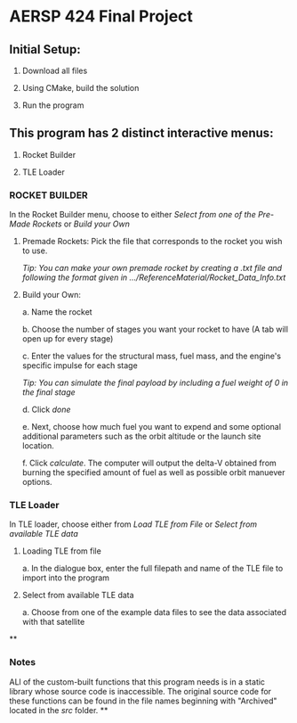 # AERSP 424 Final Project


## Initial Setup:
1. Download all files

2. Using CMake, build the solution

3. Run the program



## This program has 2 distinct interactive menus:
1. Rocket Builder

2. TLE Loader



### ROCKET BUILDER
In the Rocket Builder menu, choose to either _Select from one of the Pre-Made Rockets_ or _Build your Own_

  1. Premade Rockets:
     Pick the file that corresponds to the rocket you wish to use.

       _Tip: You can make your own premade rocket by creating a .txt file and following the format given in .../ReferenceMaterial/Rocket_Data_Info.txt_

     
  2. Build your Own:

     a. Name the rocket

     b. Choose the number of stages you want your rocket to have (A tab will open up for every stage)

     c. Enter the values for the structural mass, fuel mass, and the engine's specific impulse for each stage

       _Tip: You can simulate the final payload by including a fuel weight of 0 in the final stage_

     d. Click _done_

     e. Next, choose how much fuel you want to expend and some optional additional parameters such as the orbit altitude or the launch site location.

     f. Click _calculate_. The computer will output the delta-V obtained from burning the specified amount of fuel as well as possible orbit manuever options.


### TLE Loader
In TLE loader, choose either from _Load TLE from File_ or _Select from available TLE data_

  1. Loading TLE from file

     a. In the dialogue box, enter the full filepath and name of the TLE file to import into the program

     
  2. Select from available TLE data
   
     a. Choose from one of the example data files to see the data associated with that satellite


**
### Notes
ALl of the custom-built functions that this program needs is in a static library whose source code is inaccessible.
The original source code for these functions can be found in the file names beginning with "Archived" located in the _src_ folder.
**
